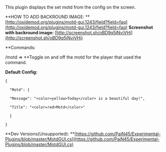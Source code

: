 This plugin displays the set motd from the config on the screen.

**HOW TO ADD BACKROUND IMAGE: **[http://oxidemod.org/plugins/motd-gui.1243/field?field=faq](http://oxidemod.org/plugins/motd-gui.1243/field?field=faq)
**Screenshot with backround image:** [http://screenshot.sh/oBD9q5jNviVHi](http://screenshot.sh/oBD9q5jNviVHi)

**Commands:


/motd => **Toggle on and off the motd for the player that used the command.

**Default Config:**

````
{

  "Motd": {

  "Message": "<color=yellow>Today</color> is a beautiful day!",

  "Title": "<color=red>Motd</color>"

  }

}
````


**Dev Versions(Unsupported): **[https://github.com/PaiN45/Experimental-Plugins/blob/master/MotdGUI.cs](https://github.com/PaiN45/Experimental-Plugins/blob/master/MotdGUI.cs)